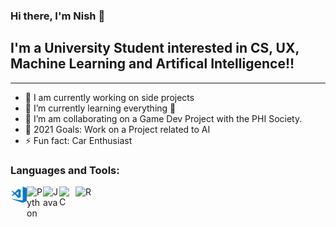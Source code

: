 ### Hi there, I'm Nish 👋


## I'm a University Student interested in CS, UX, Machine Learning and Artifical Intelligence!!
<hr />

- 🔭 I am currently working on side projects
- 🌱 I’m currently learning everything 🤣 
- 👯 I’m am collaborating on a Game Dev Project with the PHI Society. 
- 🥅 2021 Goals: Work on a Project related to AI
- ⚡ Fun fact: Car Enthusiast

### Languages and Tools:

<img align="left" alt="Visual Studio Code" width="26px" src="https://raw.githubusercontent.com/github/explore/80688e429a7d4ef2fca1e82350fe8e3517d3494d/topics/visual-studio-code/visual-studio-code.png" />
<img align="left" alt="Python" width="26px" src="https://raw.githubusercontent.com/jmnote/z-icons/master/svg/python.svg" />
<img align="left" alt="Java" width="26px" src="https://raw.githubusercontent.com/jmnote/z-icons/master/svg/java.svg" />
<img align="left" alt="C" width="26px" src="https://raw.githubusercontent.com/jmnote/z-icons/master/svg/c.svg" />
<img align="left" alt="R" width="26px" src="https://raw.githubusercontent.com/jmnote/z-icons/master/svg/r.svg" />
